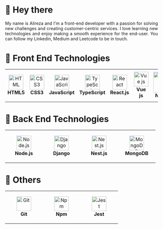 # 👋 Hey there

<div align="justify">
    My name is Alireza and I'm a front-end developer with a passion for solving new challenges and creating customer-centric services. I love learning new technologies
and enjoy making a smooth experience for the end-user.
  You can follow my Linkedin, Medium and Leetcode to be in touch.
</div>

# 🔧 Front End Technologies

<table>
  <tr>
    <td align="center" height="108" width="108">
      <img
        src="https://cdn.jsdelivr.net/gh/devicons/devicon/icons/html5/html5-plain.svg"
        width="48"
        height="48"
        alt="HTML"
      />
      <br /><strong>HTML5</strong>
    </td>
    <td align="center" height="108" width="108">
      <img
        src="https://cdn.jsdelivr.net/gh/devicons/devicon/icons/css3/css3-plain.svg"
        width="48"
        height="48"
        alt="CSS3"
      />
      <br /><strong>CSS3</strong>
    </td>
    <td align="center" height="108" width="108">
      <img
        src="https://cdn.jsdelivr.net/gh/devicons/devicon/icons/javascript/javascript-plain.svg"
        width="48"
        height="48"
        alt="JavaScript"
      />
      <br /><strong>JavaScript</strong>
      </td>
       <td align="center" height="108" width="108">
      <img
        src="https://upload.wikimedia.org/wikipedia/commons/thumb/4/4c/Typescript_logo_2020.svg/1024px-Typescript_logo_2020.svg.png"
        width="48"
        height="48"
        alt="TypeScript"
      />
      <br /><strong>TypeScript</strong>
      </td>
    <td align="center" height="108" width="108">
      <img
        src="https://cdn.jsdelivr.net/gh/devicons/devicon/icons/react/react-original.svg"
        width="48"
        height="48"
        alt="React"
      />
      <br /><strong>React.js</strong>
      </td>
      <td align="center" height="108" width="108">
      <img
        src="https://user-images.githubusercontent.com/25181517/117448124-a2da9800-af3e-11eb-85d2-bd1b69b65603.png"
        width="48"
        height="48"
        alt="Vue js"
      />
      <br /><strong>Vue js</strong>
      </td>  
    <td align="center" height="108" width="108">
      <img
        src="[https://avatars.githubusercontent.com/u/67109815](https://github.com/marwin1991/profile-technology-icons/assets/136815194/ebd92b15-970a-45b8-8c4c-0ecf69b17cdc)"
        width="68"
        height="68"
        alt="Nuxt js"
      />
      <br /><strong>Nuxt js</strong>
  </td> 
   <td align="center" height="108" width="108">
  <img
    src="[https://mui.com/static/logo.png](https://user-images.githubusercontent.com/25181517/186150365-da1eccce-6201-487c-8649-45e9e99435fd.png)"
    width="48"
    height="48"
    alt="Flutter"
  />
  <br /><strong>Flutter</strong>
  </td> 
  </tr>
</table>


# 🔧 Back End Technologies

<table>
  <tr>
    <td align="center" height="108" width="108">
      <img
        src="https://cdn.jsdelivr.net/gh/devicons/devicon/icons/nodejs/nodejs-original.svg"
        width="48"
        height="48"
        alt="Node.js"
      />
      <br /><strong>Node.js</strong>
    </td>
    <td align="center" height="108" width="108">
      <img
        src="https://github.com/marwin1991/profile-technology-icons/assets/62091613/9bf5650b-e534-4eae-8a26-8379d076f3b4"
        width="48"
        height="48"
        alt="Django"
      />
      <br /><strong>Django</strong>
    </td>
    <td align="center" height="108" width="108">
      <img
        src="https://docs.nestjs.com/assets/logo-small.svg"
        width="48"
        height="48"
        alt="Nest.js"
      />
      <br /><strong>Nest.js</strong>
    </td>  
    <td align="center" height="108" width="108">
      <img
        src="https://cdn.jsdelivr.net/gh/devicons/devicon/icons/mongodb/mongodb-original.svg"
        width="48"
        height="48"
        alt="MongoDB"
      />
      <br /><strong>MongoDB</strong>
      </td>
    
  </tr>
</table>

# 🔧 Others
<table>
  <tr>
    <td align="center" height="108" width="108">
      <img
        src="https://cdn.jsdelivr.net/gh/devicons/devicon/icons/git/git-original.svg"
        width="48"
        height="48"
        alt="Git"
      />
      <br /><strong>Git</strong>
    </td>
    <td align="center" height="108" width="108">
      <img
        src="https://cdn.jsdelivr.net/gh/devicons/devicon/icons/npm/npm-original-wordmark.svg"
        width="48"
        height="48"
        alt="Npm"
      />
      <br /><strong>Npm</strong>
    </td>
    <td align="center" height="108" width="108">
      <img
        src="https://cdn.jsdelivr.net/gh/devicons/devicon/icons/jest/jest-plain.svg"
        width="48"
        height="48"
        alt="Jest"
      />
      <br /><strong>Jest</strong>
    </td>
  </tr>
</table>
